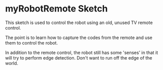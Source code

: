myRobotRemote Sketch
====================

This sketch is used to control the robot using an old, unused TV remote control.

The point is to learn how to capture the codes from the remote and use them to
control the robot.

In addition to the remote control, the robot still has some 'senses' in that it 
will try to perform edge detection. Don't want to run off the edge of the world.

